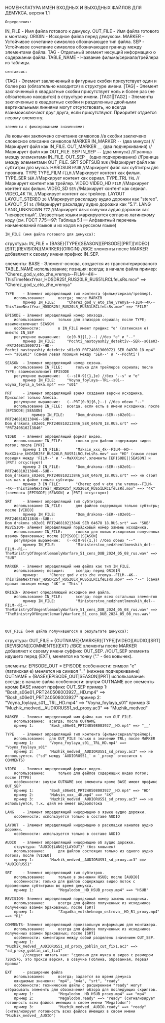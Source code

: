 НОМЕНКЛАТУРА ИМЕН ВХОДНЫХ И ВЫХОДНЫХ ФАЙЛОВ ДЛЯ ДЕМУКСА.
версия 1.1

	Определения:
IN_FILE  	- Имя файла готового к демуксу.
OUT_FILE 	- Имя файла готового к монтажу.
ORIGIN		- Исходное файла перед демуксом.
MARKER   	- Устойчивое сочетание символов обозначающее тип файла.
SEP      	- Устойчивое сочетание символов обозначающее границу между элементами файла.
TAG			- Отдельный элемент несущий информацию о содержании файла.
TABLE_NAME	- Название фильма/сериала/трейлера из таблицы.



	синтаксис:
{TAG} - Элемент заключенный в фигурные скобки присутствует один и более раз (обязательно находится) в структуре имени.
[TAG] - Элемент заключенный в квадратные скобки присутствует ноль и более раз (не обязательно находится) в структуре имени.
[TAG1||TAG2] - Элементы заключенные в квадратные скобки и разделенные двойными вертикальными линиями могут отсутствовать,
				 но всегда взаимоисключают друг друга, если присутствуют. Приоритет отдается левому элементу.



	элементы с фиксироваными значениями:
//в ковычки заключено сочетание символов
//в скобки заключено словесное описание символов
MARKER
	IN_MARKER		`--`	(два минуса) 			//Маркирует файл как IN_FILE.
	OUT_MARKER		`__`	(два подчеркивания)		//Маркирует файл как OUT_FILE.
SEP
	IN_SEP			`--`	(два минуса)			//Граница между элементами IN_FILE.
	OUT_SEP			`_`		(одно подчеркивание)	//Граница между элементами OUT_FILE.
SRT
	SOFTSUB			`SUB`							//Маркирует файл как субтитры для мукса.
	HARDSUB			`HSUB`	    					//Маркирует файл как субтитры для прожига.
TYPE
	TYPE_FILM		`FILM`					        //Маркирует контент как фильм.
	TYPE_SER		`SER`	        				//Маркирует контент как сериал.
	TYPE_TRL		`TRL`			        		//Маркирует контент как трейлер.
VIDEO
	VIDEO_HD		`FILM`		        			//Маркирует контент как фильм.
	VIDEO_SD		`SER`				        	//Маркирует контент как сериал.
	VIDEO_4K		`TRL`	        				//Маркирует контент как трейлер.
LAYOUT
    LAYOUT_STEREO   `20`                            //Маркирует раскладку аудио дорожки как "stereo".
    LAYOUT_51       `51`                            //Маркирует раскладку аудио дорожки как "5.1".
LANG
    LANG_UNKNOWN    `ZZZ`                           //Маркирует язык озвучки аудио дорожки как "неизвестный".
    //известные языки маркируются согласно латинскому коду (см. ГОСТ 7.75—97: Таблица 5.1 — Алфавитный перечень наименований языков и их кодов на русском языке)



	IN_FILE (имя файла готового для демукса):
структура:
IN_FILE = {BASE}{TYPE}[SEASON][EPISODE][PRT][VIDEO][SRT][REVISION]{MARKER}{ORIGIN}
//ВСЕ элементы после MARKER добавляют к своему имени префикс IN_SEP.

элементы:
	BASE 	- Элемент-основа, создается из транслитерированого TABLE_NAME
		использование; позиция: 	всегда; в начале файла
			пример:		"Cherez_god_v_eto_zhe_vremya--FILM--4K--ThisTimeNextYear_HDSDR25f_RUS20LR_RUS51LRCLfeLsRs.mov" ==> "Cherez_god_v_eto_zhe_vremya"

	TYPE	- Элемент определяющий тип контента (фильм/сериал/трейлер).
		использование: 		всегда; после MARKER
			пример IN_FILE:		"Cherez_god_v_eto_zhe_vremya--FILM--4K--ThisTimeNextYear_HDSDR25f_RUS20LR_RUS51LRCLfeLsRs.mov" ==> "FILM"

	EPISODE	- Элемент определяющий номер эпизода.
		использование: 		только для эпизодов сериала; после TYPE; взаимоисключает SEASON
		особенности: 		в IN_FILE имеет префикс "e" (латинская e) вместо IN_SEP
		регулярное выражение:	(e[0-9]{1,}--) //без "e" и "--"
			пример IN_FILE:		"Pochti_nastoyashiy_detektiv--SER--s01e03--PRT240813000721--HD--Pochti_nastoyashiy_detektiv_s01e03_PRT240813000721_SER_04970_18.mp4" ==> "s01e03" (самая левая позиция между 'SER--' и '--Pochti')

	SEASON	- Элемент определяющий номер сезона.
		использование IN_FILE: 		только для трейлеров сериала; после TYPE; взаимоисключает EPISODE
		регулярное выражение:	(--s[0-9]{1,}e) //без "--s" и "e"
			пример IN_FILE:		"Voyna_foylaya--TRL--s01--voyna_foyla_a_teka.mp4" ==> "s01"
    
    PRT	    - Элемент определяющий время создания версии исходника. Присылает только Amedia.
        регулярное выражение:	(--PRT[0-9]{6,}--) //без обеих "--"
	    использование IN_FILE: 	всегда, если есть в имени исходника; после [EPISODE||SEASON]
		    	пример IN_FILE:		"Dom_drakona--SER--s02e01--PRT240810213846--SUB--Dom_drakona_s02e01_PRT240810213846_SER_04678_18.RUS.srt" ==> "PRT240810213846"

	VIDEO	- Элемент определяющий формат видео.
		использование IN_FILE: 		только для файлов содержащих видео поток; после [PRT]
            пример 1 IN_FILE:       "Maksin_xxx_4k--FILM--HD--MaXXXine_UHDSDR25f_RUS20LR_RUS51LRCLfeLsRs.mov" ==> "HD" (самая левая позиция между 'FILM--' и '--MaXXXine',элементы [EPISODE||SEASON] и [PRT] отсуствуют)
			пример 2 IN_FILE:		"Dom_drakona--SER--s02e01--PRT240810213846--SUB--Dom_drakona_s02e01_PRT240810213846_SER_04678_18.RUS.srt" ==> не стоит так как в файле только субтитры
            пример 3 IN_FILE:		"Cherez_god_v_eto_zhe_vremya--FILM--4K--ThisTimeNextYear_HDSDR25f_RUS20LR_RUS51LRCLfeLsRs.mov" ==> "4K" (элементы [EPISODE||SEASON] и [PRT] отсуствуют)

    SRT     - Элемент определяющий тип субтитров.
		использование IN_FILE: 		для файлов содержащих только субтитры; после [VIDEO]
			пример IN_FILE:		    "Dom_drakona--SER--s02e01--PRT240810213846--SUB--Dom_drakona_s02e01_PRT240810213846_SER_04678_18.RUS.srt" ==> "SUB" 
    REVISION- Элемент определяющий порядковый номер замены исходника.
        использование IN_FILE: 		только для новых исходников полученных взамен бракованых; после [EPISODE||SEASON]
        регулярное выражение:	(--R[0-9]{1,}) //без обеих "--"
			пример IN_FILE:		    "Ministerstvo_nedzhentlmenskih_del--FILM--R1--TheMinistryOfUngentlemanlyWarfare_51_cens_DUB_2024_05_08_rus.wav" ==> "SUB"

	MARKER	- Элемент определяющий имя файла как тип IN_FILE.
		использование; позиция: 	всегда; перед ORIGIN
			пример:		"Cherez_god_v_eto_zhe_vremya--FILM--4K--ThisTimeNextYear_HDSDR25f_RUS20LR_RUS51LRCLfeLsRs.mov" ==> "--" (самая правая позиция между '4K' и 'This')

    ORIGIN- Элемент определяющий исходное имя файла.
        использование IN_FILE: 		всегда; поде всех остальных элементов
			пример IN_FILE:		    "Ministerstvo_nedzhentlmenskih_del--FILM--R1--TheMinistryOfUngentlemanlyWarfare_51_cens_DUB_2024_05_08_rus.wav" ==> "TheMinistryOfUngentlemanlyWarfare_51_cens_DUB_2024_05_08_rus.wav"



	OUT_FILE (имя файла получившегося в результате демукса):
структура:
OUT_FILE = {OUTNAME}{MARKER}[TYPE][VIDEO][AUDIO][SRT][REVISION][COMMENTS]{EXT}
//ВСЕ элементы после MARKER добавляют к своему имени cуффикс OUT_SEP. 
//OUT_SEP элементa идущего перед {EXT}, меняется на точку ("." - без ковычек). 

элементы:
	EPISODE_OUT = EPISODE
		особенности: символ "e" (латинская е) меняется на символ "_" (нижнее подчеркиваине)
	OUTNAME = {BASE}[EPISODE_OUT|SEASON][PRT]
        использование: всегда; в начале файла 
        особенности: внутри OUTNAME все элементы кроме BASE имеют префикс OUT_SEP
		пример 1:		"Bosh_s06e01_PRT240508003927__HD.mp4" ==> "Bosh_s06e01_PRT240508003927"
        пример 2:       "Voyna_foylaya_s01__TRL_HD.mp4" ==> "Voyna_foylaya_s01"
        пример 3:       "Muzhik_medved__AUDIORUS51_sd_proxy.ac3" ==> "Muzhik_medved"

    MARKER	- Элемент определяющий имя файла как тип OUT_FILE.
		использование: 	всегда; после OUTNAME
		пример 1:		"Bosh_s06e01_PRT240508003927__HD.mp4" ==> "__"

	TYPE	- Элемент определяющий тип контента (фильм/сериал/трейлер).
		использование:  для OUT_FILE только в значении TRL; после MARKER
        пример 1:       "Voyna_foylaya_s01__TRL_HD.mp4" ==> "Voyna_foylaya_s01"
        пример 2:       "Muzhik_medved__AUDIORUS51_sd_proxy.ac3" ==> не используется. ("sd" между `AUDIORUS51_` и `_proxy` относится к COMMENTS)

	VIDEO	- Элемент определяющий формат видео.
		использование: 		только для файлов содержащих видео поток; после [TYPE]
        особенности: внутри OUTNAME все элементы кроме BASE имеют префикс OUT_SEP
		пример 1:		"Bosh_s06e01_PRT240508003927__HD.mp4" ==> "HD"
        пример 2:       "Maksin_xxx__4K.mp4" ==> "4K"
        пример 3:       "Muzhik_medved__AUDIORUS51_sd_proxy.ac3" ==> не используется, т.к. файл не имеет видеопотока

	LANG    - Элемент определяющий информацию о языке аудио дорожки.
        особенности: используется только в составе AUDIO

	LAYOUT  - Элемент определяющий информацию о раскладки каналов аудио дорожки.
        особенности: используется только в составе AUDIO

	AUDIO   - Элемент определяющий информацию об аудио дорожке.
        структура: "AUDIO{LANG}{LAYOUT}" (без ковычек)
		использование: 		для файлов состоящих только из одного аудио потока; после [VIDEO]
        пример 1:       "Muzhik_medved__AUDIORUS51_sd_proxy.ac3" ==> "AUDIORUS51"

    SRT     - Элемент определяющий тип субтитров.
		использование: 		только в значении HSUB; после [AUDIO]
        особенности: только для файлов содержащих видео поток с прозженными субтитрами во время демукса.
		пример 1:		    "Megalodon__HD_HSUB_proxy.mp4" ==> "HSUB" 

    REVISION- Элемент определяющий порядковый номер замены исходника.
        использование: 		всегда для файлов полученных из исходников полученных взамен бракованых; после [SRT]
		пример 1:		    "Zagadka_volshebnogo_ostrova__HD_R1_proxy.mp4" ==> "R1"

    COMMENTS- Элемент определяющий произвольную информацию для монтажера.
        использование: 		всегда для файлов полученных из исходников полученных взамен бракованых; после [SRT]
        особенности: коментарии между собой разделены значением OUT_SEP.
        пример 1:       "Muzhik_medved__AUDIORUS51_sd_proxy_goblin_cut_fix1.ac3" ==> "sd_proxy_goblin_cut_fix1" 
            //следует читать как: "сделано для мукса в видео с размером 720х576, это прокси версия, в озвучке Гоблина, обрезанная, первая правка"

    EXT     - расширение файла
		использование: 		всегда; задается во время демукса
        ожидаемые значения: "mp4", "m4a", "srt", "ready"
        особенности: технические файлы с расширением "ready" могут отбрасывать элементы для обозначения обзора для последующих скриптов.
		пример 1:		    "Megalodon__HD_HSUB_proxy.mp4" ==> "mp4" 
        пример 2:		    "Megalodon.ready" ==> "ready" (сигнализирует готовность всех файлов имеющих в своем имени "Megalodon")
        пример 3:           "Muzhik_medved__AUDIO.ready" ==> "ready" (сигнализирует готовность всех файлов имеющих в своем имени "Muzhik_medved__AUDIO")
